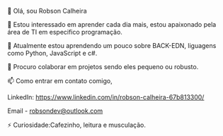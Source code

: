 👋 Olá, sou Robson Calheira

👀 Estou interessado em aprender cada dia mais, estou apaixonado pela área de TI em especifico programação.

🌱 Atualmente estou aprendendo um pouco sobre BACK-EDN, liguagens como Python, JavaScript e c#.

💞️ Procuro colaborar em projetos sendo eles pequeno ou robusto.

📫 Como entrar em contato comigo, 

LinkedIn: https://www.linkedin.com/in/robson-calheira-67b813300/

Email - robsondev@outlook.com


⚡ Curiosidade:Cafezinho, leitura e musculação.


<!---
Robdev01/Robdev01 is a ✨ special ✨ repository because its `README.md` (this file) appears on your GitHub profile.
You can click the Preview link to take a look at your changes.
--->
